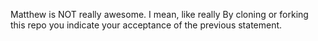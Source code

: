 Matthew is NOT really awesome.
I mean, like really
By cloning or forking this repo you indicate your acceptance of the previous statement.
